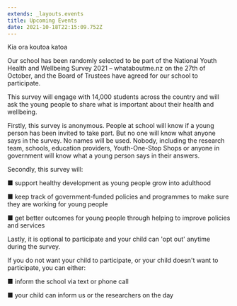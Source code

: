 ```yaml
---
extends: _layouts.events
title: Upcoming Events
date: 2021-10-18T22:15:09.752Z
---
```

Kia ora koutoa katoa



Our school has been randomly selected to be part of the National Youth Health and Wellbeing Survey 2021 – whataboutme.nz on the 27th of October, and the Board of Trustees have agreed for our school to participate. 

This survey will engage with 14,000 students across the country and will ask the young people to share what is important about their health and wellbeing. 



Firstly, this survey is anonymous. People at school will know if a young person has been invited to take part. But no one will know what anyone says in the survey. No names will be used. Nobody, including the research team, schools, education providers, Youth-One-Stop Shops or anyone in government will know what a young person says in their answers.   

Secondly, this survey will:

 ■ support healthy development as young people grow into adulthood

 ■ keep track of government-funded policies and programmes to make sure they are working for young people

 ■ get better outcomes for young people through helping to improve policies and services  

Lastly, it is optional to participate and your child can 'opt out' anytime during the survey.  

If you do not want your child to participate, or your child doesn't want to participate, you can either:



■ inform the school via text or phone call

■ your child can inform us or the researchers on the day
